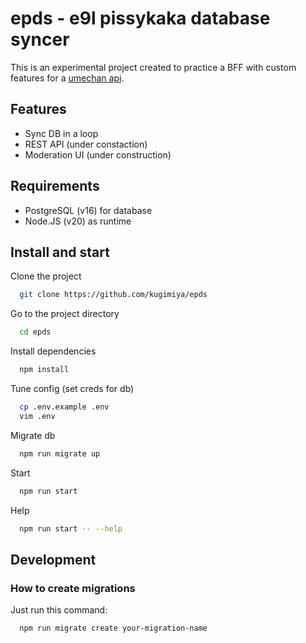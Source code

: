 # epds - e9l pissykaka database syncer

This is an experimental project created to practice a BFF with custom features for a [umechan api](https://github.com/U-Me-Chan).

## Features

- Sync DB in a loop
- REST API (under constaction)
- Moderation UI (under construction)

## Requirements

- PostgreSQL (v16) for database
- Node.JS (v20) as runtime

## Install and start

Clone the project

```bash
  git clone https://github.com/kugimiya/epds
```

Go to the project directory

```bash
  cd epds
```

Install dependencies

```bash
  npm install
```

Tune config (set creds for db)

```bash
  cp .env.example .env
  vim .env
```

Migrate db

```bash
  npm run migrate up
```

Start

```bash
  npm run start
```

Help

```bash
  npm run start -- --help
```

## Development

### How to create migrations

Just run this command:

```bash
  npm run migrate create your-migration-name
```
